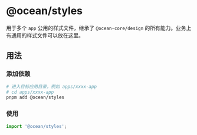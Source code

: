 # @ocean/styles

用于多个 `app` 公用的样式文件，继承了 `@ocean-core/design` 的所有能力。业务上有通用的样式文件可以放在这里。

## 用法

### 添加依赖

```bash
# 进入目标应用目录，例如 apps/xxxx-app
# cd apps/xxxx-app
pnpm add @ocean/styles
```

### 使用

```ts
import '@ocean/styles';
```
